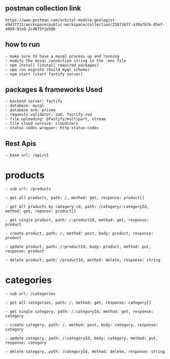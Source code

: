 ## postman collection link
    https://www.postman.com/orbital-module-geologist-49437711/workspace/public-workspace/collection/25071677-a30a7b7b-85ef-4089-91a9-2c46f5f1e506

## how to run
    - make sure to have a mysql process up and running
    - modify the mysql connection string in the .env file
    - npm install (install required packages)
    - npm run migrate (build myql schema)
    - npm start (start fastify server)


## packages & frameworks Used
    - backend server: fastify
    - database: mysql
    - database orm: prisma
    - requests validator: zod, fastify-zod
    - file uploading: @fastify/multipart, stream
    - file cloud service: cloudinary
    - status codes wrapper: http-status-codes

## Rest Apis
    - base url: /api/v1
# products
    - sub url: /products

    - get all products, path: /, method: get, response: product[]

    - get all products by category id, path: /category/:categoryId, method: get, reponse: product[]

    - get single product, path: /:productId, method: get, response: product

    - create product, path: /, method: post, body: product, response: product

    - update product, path: /:productId, body: product, method: put, response: product

    - delete product, path: /productId, method: delete, response: string

# categories
    - sub url: /categories

    - get all categories, path: /, method: get, response: category[]

    - get single category, path: /:categoryId, method: get, response: category

    - create category, path: /, method: post, body: category, response: category

    - update category, path: /:categoryId, body: category, method: put, response: category

    - delete category, path: /categoryId, method: delete, response: string
